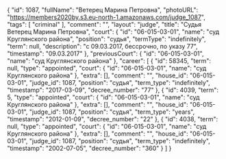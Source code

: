 {
    "id": 1087,
    "fullName": "Ветерец Марина Петровна",
    "photoURL": "https://members2020by.s3.eu-north-1.amazonaws.com/judge_1087",
    "tags": [
        "criminal"
    ],
    "comment": "",
    "layout": "judge",
    "title": "Судья Ветерец Марина Петровна",
    "court": {
        "id": "06-015-03-01",
        "name": "суд Круглянского района",
        "position": "судья",
        "termType": "indefinitely",
        "term": null,
        "description": "c 09.03.2017, бессрочно, по указу 77",
        "timestamp": "09.03.2017"
    },
    "previousCourt": {
        "id": "06-015-03-01",
        "name": "суд Круглянского района"
    },
    "career": [
        {
            "id": 58345,
            "term": null,
            "type": "appointed",
            "court": {
                "id": "06-015-03-01",
                "name": "суд Круглянского района"
            },
            "extra": [],
            "comment": "",
            "house_id": "06-015-03-01",
            "judge_id": 1087,
            "position": "судья",
            "term_type": "indefinitely",
            "timestamp": "2017-03-09",
            "decree_number": "77"
        },
        {
            "id": 4039,
            "term": 5,
            "type": "appointed",
            "court": {
                "id": "06-015-03-01",
                "name": "суд Круглянского района"
            },
            "extra": [],
            "comment": "",
            "house_id": "06-015-03-01",
            "judge_id": 1087,
            "position": "судья",
            "term_type": "years",
            "timestamp": "2012-01-09",
            "decree_number": "22"
        },
        {
            "id": 4038,
            "term": null,
            "type": "appointed",
            "court": {
                "id": "06-015-03-01",
                "name": "суд Круглянского района"
            },
            "extra": [],
            "comment": "",
            "house_id": "06-015-03-01",
            "judge_id": 1087,
            "position": "судья",
            "term_type": "indefinitely",
            "timestamp": "2002-07-05",
            "decree_number": "360"
        }
    ]
}